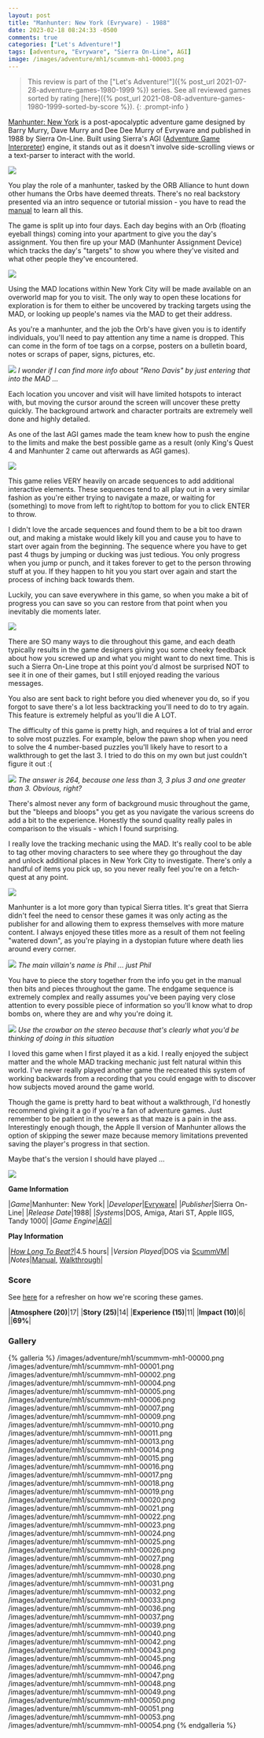 ```yaml
---
layout: post
title: "Manhunter: New York (Evryware) - 1988"
date: 2023-02-18 08:24:33 -0500
comments: true
categories: ["Let's Adventure!"]
tags: [adventure, "Evryware", "Sierra On-Line", AGI]
image: /images/adventure/mh1/scummvm-mh1-00003.png
---
```

> This review is part of the ["Let's Adventure!"]({% post_url 2021-07-28-adventure-games-1980-1999 %}) series. See all reviewed games sorted by rating [here]({% post_url 2021-08-08-adventure-games-1980-1999-sorted-by-score %}).
{: .prompt-info }

[Manhunter: New York](https://en.wikipedia.org/wiki/Manhunter:_New_York) is a post-apocalyptic adventure game designed by Barry Murry, Dave Murry and Dee Dee Murry of Evryware and published in 1988 by Sierra On-Line. Built using Sierra's AGI ([Adventure Game Interpreter](https://en.wikipedia.org/wiki/Adventure_Game_Interpreter)) engine, it stands out as it doesn't involve side-scrolling views or a text-parser to interact with the world.

![](/images/adventure/mh1/scummvm-mh1-00038.png)

You play the role of a manhunter, tasked by the ORB Alliance to hunt down other humans the Orbs have deemed threats. There's no real backstory presented via an intro sequence or tutorial mission - you have to read the [manual](https://mocagh.org/sierra/manhunter-manual.pdf) to learn all this.

The game is split up into four days. Each day begins with an Orb (floating eyeball things) coming into your apartment to give you the day's assignment. You then fire up your MAD (Manhunter Assignment Device) which tracks the day's "targets" to show you where they've visited and what other people they've encountered.

![](/images/adventure/mh1/scummvm-mh1-00034.png)

Using the MAD locations within New York City will be made available on an overworld map for you to visit. The only way to open these locations for exploration is for them to either be uncovered by tracking targets using the MAD, or looking up people's names via the MAD to get their address.

As you're a manhunter, and the job the Orb's have given you is to identify individuals, you'll need to pay attention any time a name is dropped. This can come in the form of toe tags on a corpse, posters on a bulletin board, notes or scraps of paper, signs, pictures, etc.

![](/images/adventure/mh1/scummvm-mh1-00008.png)
_I wonder if I can find more info about "Reno Davis" by just entering that into the MAD ..._

Each location you uncover and visit will have limited hotspots to interact with, but moving the cursor around the screen will uncover these pretty quickly. The background artwork and character portraits are extremely well done and highly detailed.

As one of the last AGI games made the team knew how to push the engine to the limits and make the best possible game as a result (only King's Quest 4 and Manhunter 2 came out afterwards as AGI games).

![](/images/adventure/mh1/scummvm-mh1-00012.png)

This game relies VERY heavily on arcade sequences to add additional interactive elements. These sequences tend to all play out in a very similar fashion as you're either trying to navigate a maze, or waiting for (something) to move from left to right/top to bottom for you to click ENTER to throw.

I didn't love the arcade sequences and found them to be a bit too drawn out, and making a mistake would likely kill you and cause you to have to start over again from the beginning. The sequence where you have to get past 4 thugs by jumping or ducking was just tedious. You only progress when you jump or punch, and it takes forever to get to the person throwing stuff at you. If they happen to hit you you start over again and start the process of inching back towards them.

Luckily, you can save everywhere in this game, so when you make a bit of progress you can save so you can restore from that point when you inevitably die moments later.

![](/images/adventure/mh1/scummvm-mh1-00029.png)

There are SO many ways to die throughout this game, and each death typically results in the game designers giving you some cheeky feedback about how you screwed up and what you might want to do next time. This is such a Sierra On-Line trope at this point you'd almost be surprised NOT to see it in one of their games, but I still enjoyed reading the various messages.

You also are sent back to right before you died whenever you do, so if you forgot to save there's a lot less backtracking you'll need to do to try again. This feature is extremely helpful as you'll die A LOT.

The difficulty of this game is pretty high, and requires a lot of trial and error to solve most puzzles. For example, below the pawn shop when you need to solve the 4 number-based puzzles you'll likely have to resort to a walkthrough to get the last 3. I tried to do this on my own but just couldn't figure it out :(

![](/images/adventure/mh1/scummvm-mh1-00041.png)
_The answer is 264, because one less than 3, 3 plus 3 and one greater than 3. Obvious, right?_

There's almost never any form of background music throughout the game, but the "bleeps and bloops" you get as you navigate the various screens do add a bit to the experience. Honestly the sound quality really pales in comparison to the visuals - which I found surprising.

I really love the tracking mechanic using the MAD. It's really cool to be able to tag other moving characters to see where they go throughout the day and unlock additional places in New York City to investigate. There's only a handful of items you pick up, so you never really feel you're on a fetch-quest at any point.

![](/images/adventure/mh1/scummvm-mh1-00035.png)

Manhunter is a lot more gory than typical Sierra titles. It's great that Sierra didn't feel the need to censor these games it was only acting as the publisher for and allowing them to express themselves with more mature content. I always enjoyed these titles more as a result of them not feeling "watered down", as you're playing in a dystopian future where death lies around every corner.

![](/images/adventure/mh1/scummvm-mh1-00052.png)
_The main villain's name is Phil ... just Phil_

You have to piece the story together from the info you get in the manual then bits and pieces throughout the game. The endgame sequence is extremely complex and really assumes you've been paying very close attention to every possible piece of information so you'll know what to drop bombs on, where they are and why you're doing it.

![](/images/adventure/mh1/scummvm-mh1-00044.png)
_Use the crowbar on the stereo because that's clearly what you'd be thinking of doing in this situation_

I loved this game when I first played it as a kid. I really enjoyed the subject matter and the whole MAD tracking mechanic just felt natural within this world. I've never really played another game the recreated this system of working backwards from a recording that you could engage with to discover how subjects moved around the game world.

Though the game is pretty hard to beat without a walkthrough, I'd honestly recommend giving it a go if you're a fan of adventure games. Just remember to be patient in the sewers as that maze is a pain in the ass. Interestingly enough though, the Apple II version of Manhunter allows the option of skipping the sewer maze because memory limitations prevented saving the player's progress in that section.

Maybe that's the version I should have played ...

![](/images/adventure/mh1/scummvm-mh1-00055.png)

**Game Information**

|*Game*|Manhunter: New York|
|*Developer*|[Evryware](https://en.wikipedia.org/wiki/Evryware)|
|*Publisher*|Sierra On-Line|
|*Release Date*|1988|
|*Systems*|DOS, Amiga, Atari ST, Apple IIGS, Tandy 1000|
|*Game Engine*|[AGI](https://wiki.scummvm.org/index.php/AGI)|

**Play Information**

|*[How Long To Beat?](https://howlongtobeat.com/game/5603)*|4.5 hours|
|*Version Played*|DOS via [ScummVM](https://www.scummvm.org/)|
|*Notes*|[Manual](https://mocagh.org/sierra/manhunter-manual.pdf), [Walkthrough](https://sierrachest.com/index.php?a=games&id=35&fld=walkthrough&pid=100)|

### Score

See [here](https://www.alexbevi.com/blog/2021/07/28/adventure-games-1980-1999/#scoring) for a refresher on how we're scoring these games.

|**Atmosphere (20)**|17|
|**Story (25)**|14|
|**Experience (15)**|11|
|**Impact (10)**|6|
||**69%**|

### Gallery

{% galleria %}
/images/adventure/mh1/scummvm-mh1-00000.png
/images/adventure/mh1/scummvm-mh1-00001.png
/images/adventure/mh1/scummvm-mh1-00002.png
/images/adventure/mh1/scummvm-mh1-00004.png
/images/adventure/mh1/scummvm-mh1-00005.png
/images/adventure/mh1/scummvm-mh1-00006.png
/images/adventure/mh1/scummvm-mh1-00007.png
/images/adventure/mh1/scummvm-mh1-00009.png
/images/adventure/mh1/scummvm-mh1-00010.png
/images/adventure/mh1/scummvm-mh1-00011.png
/images/adventure/mh1/scummvm-mh1-00013.png
/images/adventure/mh1/scummvm-mh1-00014.png
/images/adventure/mh1/scummvm-mh1-00015.png
/images/adventure/mh1/scummvm-mh1-00016.png
/images/adventure/mh1/scummvm-mh1-00017.png
/images/adventure/mh1/scummvm-mh1-00018.png
/images/adventure/mh1/scummvm-mh1-00019.png
/images/adventure/mh1/scummvm-mh1-00020.png
/images/adventure/mh1/scummvm-mh1-00021.png
/images/adventure/mh1/scummvm-mh1-00022.png
/images/adventure/mh1/scummvm-mh1-00023.png
/images/adventure/mh1/scummvm-mh1-00024.png
/images/adventure/mh1/scummvm-mh1-00025.png
/images/adventure/mh1/scummvm-mh1-00026.png
/images/adventure/mh1/scummvm-mh1-00027.png
/images/adventure/mh1/scummvm-mh1-00028.png
/images/adventure/mh1/scummvm-mh1-00030.png
/images/adventure/mh1/scummvm-mh1-00031.png
/images/adventure/mh1/scummvm-mh1-00032.png
/images/adventure/mh1/scummvm-mh1-00033.png
/images/adventure/mh1/scummvm-mh1-00036.png
/images/adventure/mh1/scummvm-mh1-00037.png
/images/adventure/mh1/scummvm-mh1-00039.png
/images/adventure/mh1/scummvm-mh1-00040.png
/images/adventure/mh1/scummvm-mh1-00042.png
/images/adventure/mh1/scummvm-mh1-00043.png
/images/adventure/mh1/scummvm-mh1-00045.png
/images/adventure/mh1/scummvm-mh1-00046.png
/images/adventure/mh1/scummvm-mh1-00047.png
/images/adventure/mh1/scummvm-mh1-00048.png
/images/adventure/mh1/scummvm-mh1-00049.png
/images/adventure/mh1/scummvm-mh1-00050.png
/images/adventure/mh1/scummvm-mh1-00051.png
/images/adventure/mh1/scummvm-mh1-00053.png
/images/adventure/mh1/scummvm-mh1-00054.png
{% endgalleria %}

